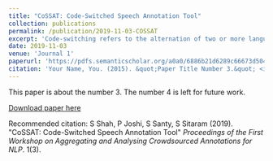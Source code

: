 ```yaml
---
title: "CoSSAT: Code-Switched Speech Annotation Tool"
collection: publications
permalink: /publication/2019-11-03-COSSAT
excerpt: 'Code-switching refers to the alternation of two or more languages in a conversation or utterance and is common in multilingual communities across the world. Building codeswitched speech and natural language processing systems are challenging due to the lack of annotated speech and text data. We present a speech annotation interface CoS-SAT, which helps annotators transcribe codeswitched speech faster, more easily and more accurately than a traditional interface, by displaying candidate words from monolingual speech recognizers. We conduct a user study on the transcription of Hindi-English codeswitched speech with 10 annotators and describe quantitative and qualitative results.'
date: 2019-11-03
venue: 'Journal 1'
paperurl: 'https://pdfs.semanticscholar.org/a0a0/6886b21d6289c66673d50433b4bf16487e8b.pdf#page=58'
citation: 'Your Name, You. (2015). &quot;Paper Title Number 3.&quot; <i>Journal 1</i>. 1(3).'
---
```

This paper is about the number 3. The number 4 is left for future work.

[Download paper here](https://pdfs.semanticscholar.org/a0a0/6886b21d6289c66673d50433b4bf16487e8b.pdf#page=58)

Recommended citation: S Shah, P Joshi, S Santy, S Sitaram (2019). "CoSSAT: Code-Switched Speech Annotation Tool" <i>Proceedings of the First Workshop on Aggregating and Analysing Crowdsourced Annotations for NLP</i>. 1(3).
